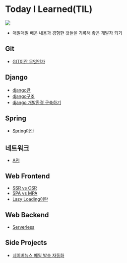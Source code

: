 # Today I Learned(TIL)

<a href="https://velog.io/@qowhdgn"><img src="https://img.shields.io/badge/blog-https://velog.io/@qowhdgn-green.svg"/></a>

- 매일매일 배운 내용과 경험한 것들을 기록해 좋은 개발자 되기

## Git

- [GIT이란 무엇인가](https://github.com/francisBae/TIL/blob/master/git/GIT이란%20무엇인가.md)

## Django

- [django란](https://github.com/francisBae/TIL/blob/master/django/django란.md)
- [django구조](https://github.com/francisBae/TIL/blob/master/django/django구조.md)
- [django 개발환경 구축하기](https://github.com/francisBae/TIL/blob/master/django/django_개발환경_구축하기.md)

## Spring

- [Spring이란](https://github.com/francisBae/TIL/blob/master/spring/spring이란.md)

## 네트워크

- [API](https://github.com/francisBae/TIL/blob/master/network/API.md)

## Web Frontend

- [SSR vs CSR](https://github.com/francisBae/TIL/blob/master/web-frontend/ssr_vs_csr.md)
- [SPA vs MPA](https://github.com/francisBae/TIL/blob/master/web-frontend/spa_vs_mpa.md)
- [Lazy Loading이란](https://github.com/francisBae/TIL/blob/master/web-frontend/lazyloading.md)

## Web Backend

- [Serverless](https://github.com/francisBae/TIL/blob/master/web-backend/serverless.md)

## Side Projects

- [네이버뉴스 메일 발송 자동화](https://github.com/francisBae/proj_webcrawler)
